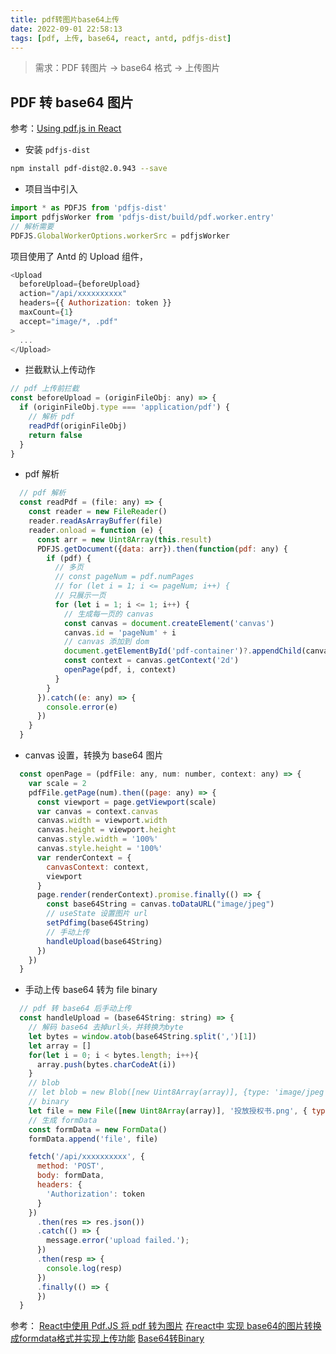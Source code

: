 ```yaml
---
title: pdf转图片base64上传
date: 2022-09-01 22:58:13
tags: [pdf, 上传, base64, react, antd, pdfjs-dist]
---
```


> 需求：PDF 转图片 -> base64 格式 -> 上传图片

## PDF 转 base64 图片
参考：[Using pdf.js in React](https://github.com/mozilla/pdf.js/issues/10316)

- 安装 `pdfjs-dist`
```bash
npm install pdf-dist@2.0.943 --save
```

- 项目当中引入
```js
import * as PDFJS from 'pdfjs-dist'
import pdfjsWorker from 'pdfjs-dist/build/pdf.worker.entry'
// 解析需要
PDFJS.GlobalWorkerOptions.workerSrc = pdfjsWorker
```

项目使用了 Antd 的 Upload 组件，
```js
<Upload
  beforeUpload={beforeUpload}
  action="/api/xxxxxxxxxx"
  headers={{ Authorization: token }}
  maxCount={1}
  accept="image/*, .pdf"
>
  ...
</Upload>
```
- 拦截默认上传动作
```js
// pdf 上传前拦截
const beforeUpload = (originFileObj: any) => {
  if (originFileObj.type === 'application/pdf') {
    // 解析 pdf
    readPdf(originFileObj)
    return false
  }
}
```

- pdf 解析
```js
  // pdf 解析
  const readPdf = (file: any) => {
    const reader = new FileReader()
    reader.readAsArrayBuffer(file)
    reader.onload = function (e) {
      const arr = new Uint8Array(this.result)
      PDFJS.getDocument({data: arr}).then(function(pdf: any) {
        if (pdf) {
          // 多页
          // const pageNum = pdf.numPages
          // for (let i = 1; i <= pageNum; i++) {
          // 只展示一页
          for (let i = 1; i <= 1; i++) {
            // 生成每一页的 canvas
            const canvas = document.createElement('canvas')
            canvas.id = 'pageNum' + i
            // canvas 添加到 dom
            document.getElementById('pdf-container')?.appendChild(canvas)
            const context = canvas.getContext('2d')
            openPage(pdf, i, context)
          }
        }
      }).catch((e: any) => {
        console.error(e)
      })
    }
  }
```

- canvas 设置，转换为 base64 图片
```js
  const openPage = (pdfFile: any, num: number, context: any) => {
    var scale = 2
    pdfFile.getPage(num).then((page: any) => {
      const viewport = page.getViewport(scale)
      var canvas = context.canvas
      canvas.width = viewport.width
      canvas.height = viewport.height
      canvas.style.width = '100%'
      canvas.style.height = '100%'
      var renderContext = {
        canvasContext: context,
        viewport
      }
      page.render(renderContext).promise.finally(() => {
        const base64String = canvas.toDataURL("image/jpeg")
        // useState 设置图片 url
        setPdfimg(base64String)
        // 手动上传
        handleUpload(base64String)
      })
    })
  }
```

- 手动上传 base64 转为 file binary
```js
  // pdf 转 base64 后手动上传
  const handleUpload = (base64String: string) => {
    // 解码 base64 去掉url头，并转换为byte
    let bytes = window.atob(base64String.split(',')[1])
    let array = []
    for(let i = 0; i < bytes.length; i++){
      array.push(bytes.charCodeAt(i))
    }
    // blob
    // let blob = new Blob([new Uint8Array(array)], {type: 'image/jpeg'})
    // binary
    let file = new File([new Uint8Array(array)], '投放授权书.png', { type: 'image/png' })
    // 生成 formData
    const formData = new FormData()
    formData.append('file', file)

    fetch('/api/xxxxxxxxxx', {
      method: 'POST',
      body: formData,
      headers: {
        'Authorization': token
      }
    })
      .then(res => res.json())
      .catch(() => {
        message.error('upload failed.');
      })
      .then(resp => {
        console.log(resp)
      })
      .finally(() => {
      })
  }
```


参考：
[React中使用 Pdf.JS 将 pdf 转为图片](https://www.likecs.com/show-775309.html)
[在react中 实现 base64的图片转换成formdata格式并实现上传功能](https://www.codeleading.com/article/7946117501/)
[Base64转Binary](https://blog.csdn.net/fbean/article/details/125369400)